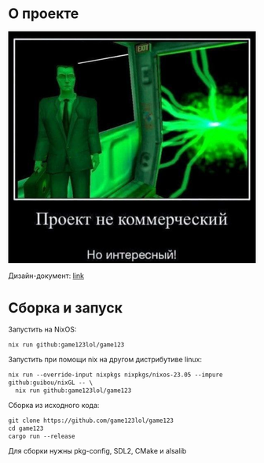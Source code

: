 # О проекте
![meme.jpg](assets/meme.jpg)

Дизайн-документ: [link](doc/DESIGN.md)

# Сборка и запуск

Запустить на NixOS:
```
nix run github:game123lol/game123
```
Запустить при помощи nix на другом дистрибутиве linux:
```
nix run --override-input nixpkgs nixpkgs/nixos-23.05 --impure github:guibou/nixGL -- \
  nix run github:game123lol/game123
```
Сборка из исходного кода:
```
git clone https://github.com/game123lol/game123
cd game123
cargo run --release
```
Для сборки нужны pkg-config, SDL2, CMake и alsalib
